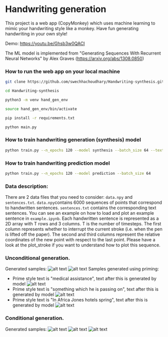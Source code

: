 # Handwriting generation
This project is a web app (CopyMonkey) which uses machine learning to mimic your handwriting style like a monkey. Have fun generating handwriting in your own style!

Demo: https://youtu.be/Ghsb3w0QACI

The ML model is implemented from "Generating Sequences With Recurrent Neural Networks" by Alex Graves (https://arxiv.org/abs/1308.0850)

### How to run the web app on your local machine
```bash
git clone https://github.com/swechhachoudhary/Handwriting-synthesis.git
```

```bash
cd Handwriting-synthesis
```

```bash
python3 -m venv hand_gen_env
```
```bash
source hand_gen_env/bin/activate
```

```bash
pip install -r requirements.txt
```

```bash
python main.py
```

### How to train handwriting generation (synthesis) model

```bash
python train.py --n_epochs 120 --model synthesis --batch_size 64 --text_req
```

### How to train handwriting prediction model

```bash
python train.py --n_epochs 120 --model prediction --batch_size 64
```

### Data description:

There are 2 data files that you need to consider: `data.npy` and `sentences.txt`. `data.npy`contains 6000 sequences of points that correspond to handwritten sentences. `sentences.txt` contains the corresponding text sentences. You can see an example on how to load and plot an example sentence in `example.ipynb`. Each handwritten sentence is represented as a 2D array with T rows and 3 columns. T is the number of timesteps. The first column represents whether to interrupt the current stroke (i.e. when the pen is lifted off the paper). The second and third columns represent the relative coordinates of the new point with respect to the last point. Please have a look at the plot_stroke if you want to understand how to plot this sequence.

### Unconditional generation.
Generated samples:
![alt text](https://github.com/swechhachoudhary/Handwriting-synthesis/blob/master/results/gen_prediction_samples/pred_10_400.png)
![alt text](https://github.com/swechhachoudhary/Handwriting-synthesis/blob/master/results/gen_prediction_samples/pred_4_700.png)
Samples generated using priming:
* Prime style text is "medical assistance", text after this is generated by model
![alt text](https://github.com/swechhachoudhary/Handwriting-synthesis/blob/master/results/gen_prediction_samples/pred_8_400_medical_assistance.png)
* Prime style text is "something which he is passing on", text after this is generated by model
![alt text](https://github.com/swechhachoudhary/Handwriting-synthesis/blob/master/results/gen_prediction_samples/pred_8_700_something_which_he_is_passing_on.png)
* Prime style text is "In Africa Jones hotels spring", text after this is generated by model
![alt text](https://github.com/swechhachoudhary/Handwriting-synthesis/blob/master/results/gen_prediction_samples/prime_1078_10_400_In%20Africa_Jones_hotels_spring.png)
### Conditional generation.
Generated samples:
![alt text](https://github.com/swechhachoudhary/Handwriting-synthesis/blob/master/results/gen_synthesis_samples/syn_10_python_handwriting_synthesis_224.png)
![alt text](https://github.com/swechhachoudhary/Handwriting-synthesis/blob/master/results/gen_synthesis_samples/syn_10_urnn.png)
![alt text](https://github.com/swechhachoudhary/Handwriting-synthesis/blob/master/results/gen_synthesis_samples/syn_10_by_Swechha.png)

